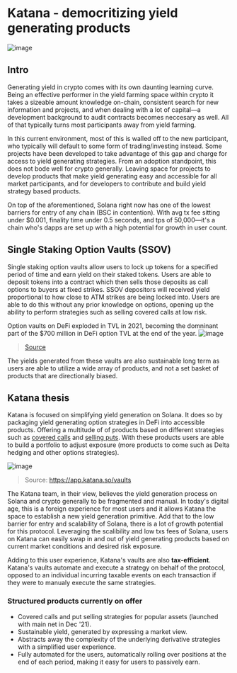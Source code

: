 # Katana - democritizing yield generating products

![image](https://user-images.githubusercontent.com/58530177/154864955-b9ebc2a3-4433-441b-b75e-b666ebd3262a.png)


## Intro
Generating yield in crypto comes with its own daunting learning curve. Being an effective performer in the yield farming space within crypto it takes a sizeable amount
knowledge on-chain, consistent search for new information and projects, and when dealing with a lot of capital—a development background to audit contracts becomes neccesary
as well. All of that typically turns most participants away from yield farming. 

In this current environment, most of this is walled off to the new participant, who typically will default to some form of trading/investing instead. Some projects have
been developed to take advantage of this gap and charge for access to yield generating strategies. From an adoption standpoint, this does not bode well for crypto generally.
Leaving space for projects to develop products that make yield generating easy and accessible for all market participants, and for developers to contribute and build yield 
strategy based products.

On top of the aforementioned, Solana right now has one of the lowest barriers for entry of any chain (BSC in contention). With avg tx fee sitting under $0.001, finality time
under 0.5 seconds, and tps of 50,000—it's a chain who's dapps are set up with a high potential for growth in user count.

## Single Staking Option Vaults (SSOV)
Single staking option vaults allow users to lock up tokens for a specified period of time and earn yield on their staked tokens. Users are able to deposit tokens into a contract
which then sells those deposits as call options to buyers at fixed strikes. SSOV depositors will received yield proportional to how close to ATM strikes are being locked into.
Users are able to do this without any prior knowledge on options, opening up the ability to perform strategies such as selling covered calls at low risk.

Option vaults on DeFi exploded in TVL in 2021, becoming the domninant part of the $700 million in DeFi option TVL at the end of the year.
![image](https://user-images.githubusercontent.com/58530177/154868943-ff17dc2a-0ed1-404f-9821-0e8829035285.png)
> [Source](https://qcpcapital.medium.com/an-explanation-of-defi-options-vaults-dovs-22d7f0d0c09f)

The yields generated from these vaults are also sustainable long term as users are able to utilize a wide array of products, and not a set basket of products that are
directionally biased.


## Katana thesis
Katana is focused on simplifying yield generation on Solana. It does so by packaging yield generating option strategies in DeFi into accessible products. Offering a multitude of
of products based on different strategies such as [covered calls](https://www.vantagepointsoftware.com/blog/Covered-Calls/) and [selling puts](https://www.optionseducation.org/strategies/all-strategies/cash-secured-put). With these products users
are able to build a portfolio to adjust exposure (more products to come such as Delta hedging and other options strategies).

![image](https://user-images.githubusercontent.com/58530177/154867337-da54763c-ae91-4b47-8ea8-dd5447ee7037.png)
> Source: https://app.katana.so/vaults



The Katana team, in their view, believes the yield generation process on Solana and crypto generally to be fragmented and manual. In today's digital age, this is a foreign experience
for most users and it allows Katana the space to establish a new yield generation primitive. Add that to the low barrier for entry and scalability of Solana, there is a lot of
growth potential for this protocol. Leveraging the scalibility and low txs fees of Solana, users on Katana can easily swap in and out of yield generating products based on current market conditions and desired
risk exposure.

Adding to this user experience, Katana's vaults are also **tax-efficient**. Katana's vaults automate and execute a strategy on behalf of the protocol, opposed to an individual 
incurring taxable events on each transaction if they were to manualy execute the same strategies.


### Structured products currently on offer
- Covered calls and put selling strategies for popular assets (launched with main net in Dec '21).
- Sustainable yield, generated by expressing a market view.
- Abstracts away the complexity of the underlying derivative strategies with a simplified user experience.
- Fully automated for the users, automatically rolling over positions at the end of each period, making it easy for users to passively earn.











